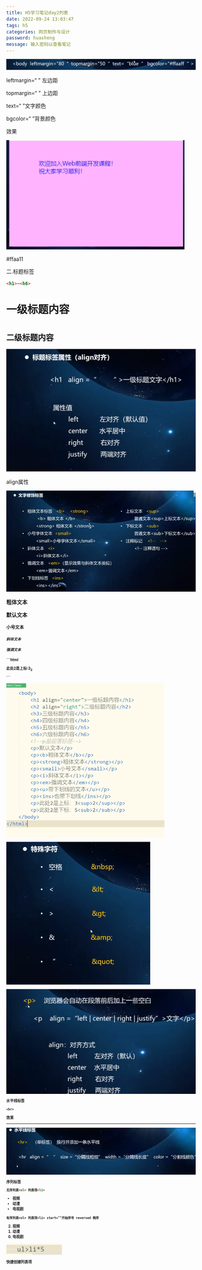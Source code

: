 ```yaml
---
title: H5学习笔记day2列表
date: 2022-09-24 13:03:47
tags: h5
categories: 网页制作与设计
password: huasheng
message: 输入密码以查看笔记
---
```


![截屏2022-09-24 下午1.15.06](../imgs/$%7Bfiilename%7D/%E6%88%AA%E5%B1%8F2022-09-24%20%E4%B8%8B%E5%8D%881.15.06.png)

leftmargin=“ ” 左边距

topmargin=“ ” 上边距

text=“ ”文字颜色

bgcolor=“ ”背景颜色

效果

![截屏2022-09-24 下午1.16.52](../imgs/$%7Bfiilename%7D/%E6%88%AA%E5%B1%8F2022-09-24%20%E4%B8%8B%E5%8D%881.16.52.png)

#ffaa11

二.标题标签

```html
<h1>~<h6>
```

<h1>一级标题内容<h1>
<h2>二级标题内容</h2>

![截屏2022-09-24 下午1.32.28](../imgs/$%7Bfiilename%7D/%E6%88%AA%E5%B1%8F2022-09-24%20%E4%B8%8B%E5%8D%881.32.28.png)

align属性

![截屏2022-09-24 下午1.41.33](../imgs/$%7Bfiilename%7D/%E6%88%AA%E5%B1%8F2022-09-24%20%E4%B8%8B%E5%8D%881.41.33.png)

<p><b>粗体文本<b><p>
 <p>默认文本<p> 

<p><small>小号文本<small><p>

<p><i>斜体文本</i></p>
  <p><em>强调文本</em></p>
```html
<p>此处2是上标:3<sub>2</sub><p>
```

![截屏2022-09-24 下午1.59.02](../imgs/$%7Bfiilename%7D/%E6%88%AA%E5%B1%8F2022-09-24%20%E4%B8%8B%E5%8D%881.59.02.png)

![截屏2022-09-24 下午2.12.34](../imgs/$%7Bfiilename%7D/%E6%88%AA%E5%B1%8F2022-09-24%20%E4%B8%8B%E5%8D%882.12.34.png)

![截屏2022-09-24 下午2.14.47](../imgs/$%7Bfiilename%7D/%E6%88%AA%E5%B1%8F2022-09-24%20%E4%B8%8B%E5%8D%882.14.47.png)

水平线标签

```
<hr>
```

效果

<hr color="#ffaa11" size="Red">

![截屏2022-09-24 下午2.48.23](../imgs/$%7Bfiilename%7D/%E6%88%AA%E5%B1%8F2022-09-24%20%E4%B8%8B%E5%8D%882.48.23.png)

序列标签

```html
无序列表<ul> 列表项<li>
```

<ul>
  <li>视频</li>
  <li>动漫</li>
  <li>电视剧</li>
</ul>

```
有序列表<ol> 列表项<li> start=""开始序号 reversed 倒序
```

<ol start="2" reversed>
  <li>视频</li>
  <li>动漫</li>
  <li>电视剧</li>
</ol>

![截屏2022-09-24 下午3.33.23](../imgs/$%7Bfiilename%7D/%E6%88%AA%E5%B1%8F2022-09-24%20%E4%B8%8B%E5%8D%883.33.23.png)

快捷创建列表项

